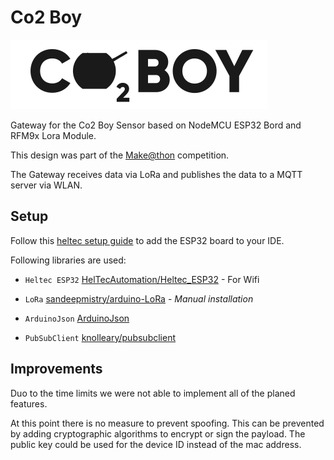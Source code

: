 # Co2 Boy

![Logo](image.png)

Gateway for the Co2 Boy Sensor based on NodeMCU ESP32 Bord and RFM9x Lora Module.

This design was part of the [Make@thon](http://opto-cubes.de/?p=100) competition.

The Gateway receives data via LoRa and publishes the data to a MQTT server via WLAN.

## Setup

Follow this [heltec setup guide](https://heltec-automation-docs.readthedocs.io/en/latest/esp32+arduino/quick_start.html) to add the ESP32 board  to your IDE.

Following libraries are used:

- `Heltec ESP32` [HelTecAutomation/Heltec_ESP32](https://github.com/HelTecAutomation/Heltec_ESP32) - For Wifi    

- `LoRa` [sandeepmistry/arduino-LoRa](https://github.com/sandeepmistry/arduino-LoRa) - *Manual installation*

- `ArduinoJson`  [ArduinoJson](https://arduinojson.org/?utm_source=meta&utm_medium=library.properties)

- `PubSubClient` [knolleary/pubsubclient](https://github.com/knolleary/pubsubclient)

## Improvements

Duo to the time limits we were not able to implement all of the planed features.

At this point there is no measure to prevent spoofing. This can be prevented by adding cryptographic algorithms to encrypt or sign the payload. The public key could be used for the device ID instead of the mac address.
